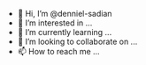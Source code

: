 - 👋 Hi, I’m @denniel-sadian
- 👀 I’m interested in ...
- 🌱 I’m currently learning ...
- 💞️ I’m looking to collaborate on ...
- 📫 How to reach me ...

<!---
denniel-sadian/denniel-sadian is a ✨ special ✨ repository because its `README.md` (this file) appears on your GitHub profile.
You can click the Preview link to take a look at your changes.
--->
